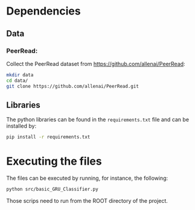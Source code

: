 # Dependencies

## Data

### PeerRead:

Collect the PeerRead dataset from https://github.com/allenai/PeerRead:  

```bash
mkdir data
cd data/
git clone https://github.com/allenai/PeerRead.git
```

## Libraries

The python libraries can be found in the `requirements.txt` file 
and can be installed by:

```bash
pip install -r requirements.txt
```

# Executing the files

The files can be executed by running, for instance, the following:
```bash
python src/basic_GRU_Classifier.py
```
Those scrips need to run from the ROOT directory of the project.
